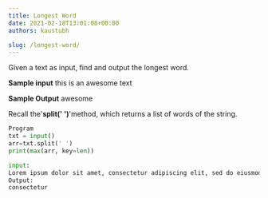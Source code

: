 ```yaml
---
title: Longest Word
date: 2021-02-18T13:01:08+00:00
authors: kaustubh

slug: /longest-word/
---
```

Given a text as input, find and output the longest word. 
 
**Sample input** 
this is an awesome text 
 
**Sample Output** 
awesome



 Recall the'**split(' ')**'method, which returns a list of words of the string.
 




```python title="file.py"
Program
txt = input()
arr=txt.split(' ')
print(max(arr, key=len))
```

```python title="file.py"
input:
Lorem ipsum dolor sit amet, consectetur adipiscing elit, sed do eiusmod tempor incididunt ut labore et dolore magna aliqua
Output:
consectetur

```